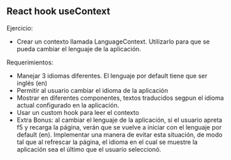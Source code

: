 ## React hook useContext

Ejercicio:
- Crear un contexto llamada LanguageContext. Utilizarlo para que se pueda cambiar el lenguaje de la aplicación.

Requerimientos:
- Manejar 3 idiomas diferentes. El lenguaje por default tiene que ser inglés (en)
- Permitir al usuario cambiar el idioma de la aplicación
- Mostrar en diferentes componentes, textos traducidos segpun el idioma actual configurado en la aplicación.
- Usar un custom hook para leer el contexto 
- Extra Bonus: al cambiar el lenguaje de la aplicación, si el usuario apreta f5 y recarga la página, verán que se vuelve a iniciar con el lenguaje por default (en). Implementar una manera de evitar esta situación, de modo tal que al refrescar la página, el idioma en el cual se muestre la aplicación sea el último que el usuario seleccionó.